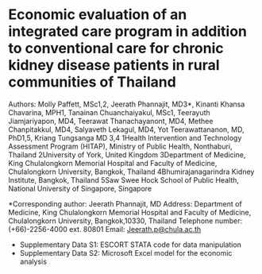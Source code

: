 # Economic evaluation of an integrated care program in addition to conventional care for chronic kidney disease patients in rural communities of Thailand

Authors:
Molly Paffett, MSc1,2, Jeerath Phannajit, MD3*, Kinanti Khansa Chavarina, MPH1, 
Tanainan Chuanchaiyakul, MSc1, Teerayuth Jiamjariyapon, MD4, Teerawat Thanachayanont, MD4, Methee Chanpitakkul, MD4, Salyaveth Lekagul, MD4, Yot Teerawattananon, MD, PhD1,5, 
Kriang Tungsanga MD 3,4
1Health Intervention and Technology Assessment Program (HITAP), Ministry of Public Health, Nonthaburi, Thailand
2University of York, United Kingdom
3Department of Medicine, King Chulalongkorn Memorial Hospital and Faculty of Medicine, Chulalongkorn University, Bangkok, Thailand
4Bhumirajanagarindra Kidney Institute, Bangkok, Thailand 
5Saw Swee Hock School of Public Health, National University of Singapore, Singapore

*Corresponding author: Jeerath Phannajit, MD
Address: Department of Medicine, King Chulalongkorn Memorial Hospital and 
Faculty of Medicine, Chulalongkorn University, Bangkok,10330, Thailand
Telephone number: (+66)-2256-4000 ext. 80801
Email: Jeerath.p@chula.ac.th

-	Supplementary Data S1: ESCORT STATA code for data manipulation
-	Supplementary Data S2: Microsoft Excel model for the economic analysis

